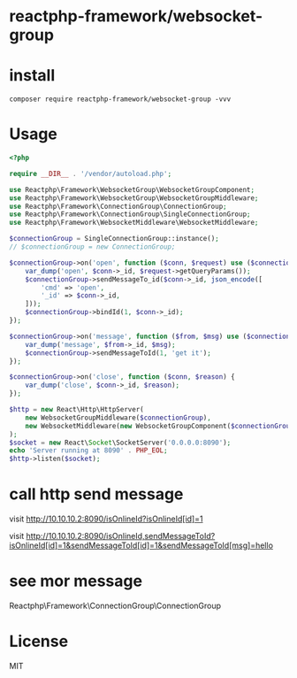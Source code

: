 # reactphp-framework/websocket-group

# install 

```
composer require reactphp-framework/websocket-group -vvv
```

# Usage

```php
<?php

require __DIR__ . '/vendor/autoload.php';

use Reactphp\Framework\WebsocketGroup\WebsocketGroupComponent;
use Reactphp\Framework\WebsocketGroup\WebsocketGroupMiddleware;
use Reactphp\Framework\ConnectionGroup\ConnectionGroup;
use Reactphp\Framework\ConnectionGroup\SingleConnectionGroup;
use Reactphp\Framework\WebsocketMiddleware\WebsocketMiddleware;

$connectionGroup = SingleConnectionGroup::instance();
// $connectionGroup = new ConnectionGroup;

$connectionGroup->on('open', function ($conn, $request) use ($connectionGroup) {
    var_dump('open', $conn->_id, $request->getQueryParams());
    $connectionGroup->sendMessageTo_id($conn->_id, json_encode([
        'cmd' => 'open',
        '_id' => $conn->_id,
    ]));
    $connectionGroup->bindId(1, $conn->_id);
});

$connectionGroup->on('message', function ($from, $msg) use ($connectionGroup) {
    var_dump('message', $from->_id, $msg);
    $connectionGroup->sendMessageToId(1, 'get it');
});

$connectionGroup->on('close', function ($conn, $reason) {
    var_dump('close', $conn->_id, $reason);
});

$http = new React\Http\HttpServer(
    new WebsocketGroupMiddleware($connectionGroup),
    new WebsocketMiddleware(new WebsocketGroupComponent($connectionGroup))
);
$socket = new React\Socket\SocketServer('0.0.0.0:8090');
echo 'Server running at 8090' . PHP_EOL;
$http->listen($socket);
```

# call http send message

visit http://10.10.10.2:8090/isOnlineId?isOnlineId[id]=1

visit http://10.10.10.2:8090/isOnlineId,sendMessageToId?isOnlineId[id]=1&sendMessageToId[id]=1&sendMessageToId[msg]=hello


# see mor message

Reactphp\Framework\ConnectionGroup\ConnectionGroup


# License
MIT
